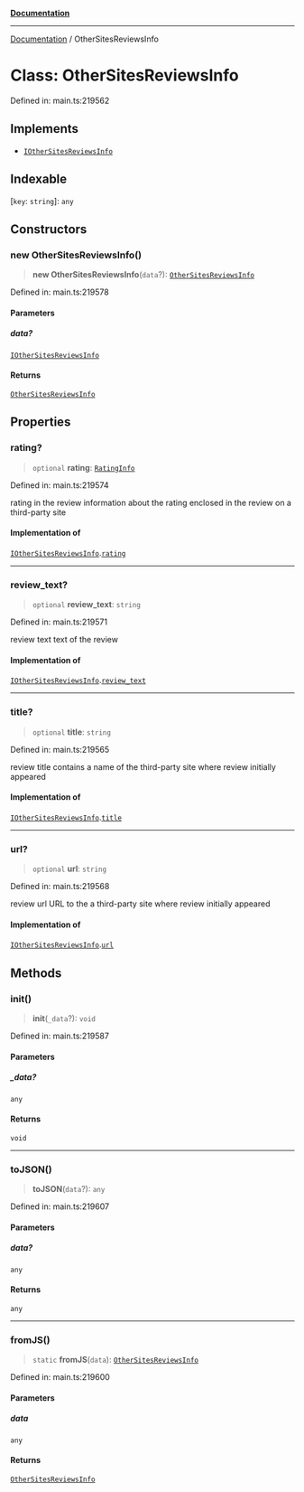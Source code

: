 [**Documentation**](../README.md)

***

[Documentation](../README.md) / OtherSitesReviewsInfo

# Class: OtherSitesReviewsInfo

Defined in: main.ts:219562

## Implements

- [`IOtherSitesReviewsInfo`](../interfaces/IOtherSitesReviewsInfo.md)

## Indexable

\[`key`: `string`\]: `any`

## Constructors

### new OtherSitesReviewsInfo()

> **new OtherSitesReviewsInfo**(`data`?): [`OtherSitesReviewsInfo`](OtherSitesReviewsInfo.md)

Defined in: main.ts:219578

#### Parameters

##### data?

[`IOtherSitesReviewsInfo`](../interfaces/IOtherSitesReviewsInfo.md)

#### Returns

[`OtherSitesReviewsInfo`](OtherSitesReviewsInfo.md)

## Properties

### rating?

> `optional` **rating**: [`RatingInfo`](RatingInfo.md)

Defined in: main.ts:219574

rating in the review
information about the rating enclosed in the review on a third-party site

#### Implementation of

[`IOtherSitesReviewsInfo`](../interfaces/IOtherSitesReviewsInfo.md).[`rating`](../interfaces/IOtherSitesReviewsInfo.md#rating)

***

### review\_text?

> `optional` **review\_text**: `string`

Defined in: main.ts:219571

review text
text of the review

#### Implementation of

[`IOtherSitesReviewsInfo`](../interfaces/IOtherSitesReviewsInfo.md).[`review_text`](../interfaces/IOtherSitesReviewsInfo.md#review_text)

***

### title?

> `optional` **title**: `string`

Defined in: main.ts:219565

review title
contains a name of the third-party site where review initially appeared

#### Implementation of

[`IOtherSitesReviewsInfo`](../interfaces/IOtherSitesReviewsInfo.md).[`title`](../interfaces/IOtherSitesReviewsInfo.md#title)

***

### url?

> `optional` **url**: `string`

Defined in: main.ts:219568

review url
URL to the a third-party site where review initially appeared

#### Implementation of

[`IOtherSitesReviewsInfo`](../interfaces/IOtherSitesReviewsInfo.md).[`url`](../interfaces/IOtherSitesReviewsInfo.md#url)

## Methods

### init()

> **init**(`_data`?): `void`

Defined in: main.ts:219587

#### Parameters

##### \_data?

`any`

#### Returns

`void`

***

### toJSON()

> **toJSON**(`data`?): `any`

Defined in: main.ts:219607

#### Parameters

##### data?

`any`

#### Returns

`any`

***

### fromJS()

> `static` **fromJS**(`data`): [`OtherSitesReviewsInfo`](OtherSitesReviewsInfo.md)

Defined in: main.ts:219600

#### Parameters

##### data

`any`

#### Returns

[`OtherSitesReviewsInfo`](OtherSitesReviewsInfo.md)
